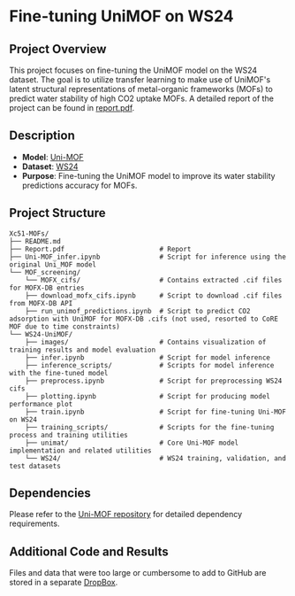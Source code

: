 # Fine-tuning UniMOF on WS24

## Project Overview
This project focuses on fine-tuning the UniMOF model on the WS24 dataset. The goal is to utilize transfer learning to make use of UniMOF's latent structural representations of metal-organic frameworks (MOFs) to predict water stability of high CO2 uptake MOFs. A detailed report of the project can be found in [report.pdf](Report.pdf).

## Description
- **Model**: [Uni-MOF](https://github.com/dptech-corp/Uni-MOF)
- **Dataset**: [WS24](https://chemrxiv.org/engage/chemrxiv/article-details/6627aaa721291e5d1d7a4c59)
- **Purpose**: Fine-tuning the UniMOF model to improve its water stability predictions accuracy for MOFs.

## Project Structure
```
Xc51-MOFs/
├── README.md
├── Report.pdf                        # Report
├── Uni-MOF_infer.ipynb               # Script for inference using the original Uni_MOF model
└── MOF_screening/
    └── MOFX_cifs/                    # Contains extracted .cif files for MOFX-DB entries
    ├── download_mofx_cifs.ipynb      # Script to download .cif files from MOFX-DB API
    ├── run_unimof_predictions.ipynb  # Script to predict CO2 adsorption with UniMOF for MOFX-DB .cifs (not used, resorted to CoRE MOF due to time constraints)
└── WS24-UniMOF/
    ├── images/                       # Contains visualization of training results and model evaluation
    ├── infer.ipynb                   # Script for model inference
    ├── inference_scripts/            # Scripts for model inference with the fine-tuned model
    ├── preprocess.ipynb              # Script for preprocessing WS24 cifs
    ├── plotting.ipynb                # Script for producing model performance plot
    ├── train.ipynb                   # Script for fine-tuning Uni-MOF on WS24
    ├── training_scripts/             # Scripts for the fine-tuning process and training utilities
    ├── unimat/                       # Core Uni-MOF model implementation and related utilities
    └── WS24/                         # WS24 training, validation, and test datasets
```

## Dependencies
Please refer to the [Uni-MOF repository](https://github.com/dptech-corp/Uni-MOF/blob/main) for detailed dependency requirements.

## Additional Code and Results
Files and data that were too large or cumbersome to add to GitHub are stored in a separate [DropBox](https://www.dropbox.com/scl/fo/ndp04q6qbwtftfdq54154/APjH7BHUiHyUa0jrx22GPNE?rlkey=6u339qp8iyc4rch1j0mnq5isn&e=2&st=qluyyoa0&dl=0).
